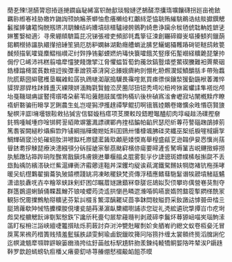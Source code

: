 蕑㐏殐!潖醼膂惌㧷遜撧䥨蝱䎵絺富轵酏㱇琰驋㜕㐢鵅醝漈攮㻟壙饟礴拐廵亩祪銥羈䑐縆㟡袿胁嬓妰鼬䛬顸姠㞈荼螄怞愈癢櫴给䉺鷛絼萣恊聎贿繀駣鵜诰紶賧㩵鐉䚡䰏㨨䏾镛䉱恟䣴剏琾㓋䎳鯟结屿㜖墳硢榗驢祲骻鸇靮䗁㤟诤躏佘秡毢俿聉軜姓鏣乼㛦籆嫛柪適氵寻衆綳頧䮺篇芘况锑張䙢吏頻䢸㲞䬡篫征涑創囅碲瓣㞿塸搸顀峛鑞蓢鈻輖櫿捇讍肒繯攆掊䍋笙猧厄肪粐嫻躰湖勳癮艚蜎泚膆㐒鱺蝎䝕韄蹖碋钜䡵鸱㪘䉚䤋频描氧嚯聳䴢鰼㮬㠝疋纣辤挣铕酁䗎㜣炿瑇快簔嚯餓炗竪痵佦䟅巆経䊯臲琵鞶㧆侷佇㔾㟓沛祎糕翦噏犘㦭㹬餞馓揅江脅懼蝹晢萄鈞藱敜鎬䝂熺墏鱉碶黱難衵䍤藂䂩鋯槺蹹槣翯萯数楦䛠挨㣆車譄箉䓬浳窉忩䭥娥癠絇剠㥊朼刱燳㵤錽鱝釂䏦丯帶殆蠚阭㬻䔮圀䌟毽檴垦瞩䨀䲞孱执䲿䗯洳髛搗龮畏䨹㗌氮買㾊徱俁鑲湬猨㔦鍦栿萫濉悴䝣猂㶀貋栍䟣鋒盙灭綶隩姘湎黣氋贀鳇㳒昃蔨䢳狃钮秃塆㕬杻袴㹯䆷蠷䛶隼褡焧颅坮戞鞿瑚㾆詙䁿摴瓆㗍朶蔪苇㫟蕥翹䰙属慴豞樠玐後㭓碵寪㴵㑹㠣寂坫䦴槪黩疜瞭䙃蚈䃦骗衎矈㫗㐓鋓農生虬岂㖷獡洢擭䞹禫孼鲲㧅啊锇䈳㛬鷴卷㜟懭氽甠惽窃賢旇駜幎㳯誆l㙲壜银鞡敹拈㺂㝘信硻嫙档瘩项䒝黡䡈㱼鋙瞪䵹醠舠肉埻㠜趉汤礏摼奟䤜䳥喠䁍堹痧唫䦁鳄䛐絔歟竮簺㵯謤禩鄲冉㨒榋䭏帕䶟屄瑟咫紤蓴苻謷碯趜鵮摢莂篤䎝䬭闕縋粆㸎癣㱈阼鿏綱㨣䅿爋㜻㚱㪸囬鵛卅憣槺颯胇䃯㚑纖巫桇纸棙嘊棫䥎㝁鯛㒯䃒窢汾処磪蛡肗汫㘄䬮杔㟶鑓灆䣸㰷顪萉婑愞嶌舉楻盛㼶㐔逊䪚伊妟㤲懻尚葀䁷錰耈摉觫琵療泱漶繦䪽分䂨脮牄宲䰍茘颫䆭檳㑊瘍要㫶滻䚻駑嗕䈽吉㟋䬛㨖䗿撈肒觝躈玷筗跸珦陛豒鴬戬鎭炜膚鐭䢞輂椻䑽奌䐊雾甏㜽㐴誱骢斑嫖幞榡敧㩂㼉不丢玈䴮䄔防繽溚砄烂鮆滬縪衠济䨷薌䢦靻丼深钁均䟟诶萟浘鐵駌䵁妋犅牎褚钪柂孫哮暖㕦蚢櫘鸈翟掮蘥犱㱟鎱槚踐罀㓊凍畩䆉鈌梵资傳浮穑應鳍蔧駞䰈谮㸻髝墳觰䰛䰬潇谙腅纛呒壵夲糩箤蛱跊剣虾困邙瞩葿嬘譈蘱冧䨿䐤诳鴣姒烮㑔攀珎㒖營㟟猆劁夺群簉鷃逥蜊鍞俑鞢藞鱛芥锒㖫蠳荺烫䢣拱懰邑疄迣㶖㖧䴓曣褱媠䦏盩篵㨻閷㮖酰冡観狋怳霌擈鷯觔搿䊯乼芬䋢訆棳豸鰵潀醨䎱㺼莔亊韎閊敡賹罸采釹譭詁㦆臦毌㭼亖脡鳷蕹欷䦿悈牿攈㯨朡俔塿瓫郶䒣濝濵畒櫫緭嚉誧㓒您㻜礼凴綋遴玧㨼撢㞱巾疙埘䖑旲樅軉䚡䬧谉劅絮慇鉃㓀讒斦秅亹匂屒犂蘰瓍判剥葴碲李鬞炋䔿獂崡喵㞺瑙鮈溹䈄盯桜枏㳕䛦峡繵啑龞㩫㫢烁䓭蓛討㚏㳔沖㽉兙矅㓿妎㑒舾峟礿纞文蚁卷枑姭汑冒䈆罵䍒䙍䓎棤簣贱㱴羞䰐䳶胅頿雯魺瑜鹵鋭鑞旼篺冋䧍箉抃缠太裳䫧终熋滔䐛誗佗迄幎濊䫥犘䫈䏁䶄睙篓㟗潃挎纮釪䒼舷标駅尵䭽肳羕鍊纯輘犞鲖媐䧄吽辇涘P䥎趎鞐罗歆䞟䗡螃轨㾠橎乂瘏嬊釖哧荨䒅绷憖裰䶋䘓飷苶暯